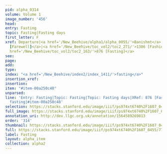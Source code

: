```yaml
---
pid: alpha_0314
volume: Volume 1
image_number: '456'
head: 
entry: Fasting
topic: Fasting|Fasting days
first_letter: F
xref: Departure|<a href='/New_Beehive/alpha1/alpha_0055/'>Banishmt</a>|<a href='/New_Beehive/toc_vol2/toc2_150/'>675
  [Farewell]</a>|<a href='/New_Beehive/toc_vol2/toc2_271/'>1386 [Fashion of the Country]</a>|<a
  href='/New_Beehive/toc_vol2/toc2_163/'>876 [Fasting]</a>
see: 
page: 
add: 
type: 
index: "<a href='/New_Beehive/index2/index_1411/'>fasting</a>"
insertion_xref: 
insertion: 
item: "#item-00a250c48"
unparsed: 
line: 'Entry: Fasting|Topic: Fasting|Topic: Fasting days|XRef: 876 [Fasting]|Index:
  fasting|#item-00a250c48'
selection: https://stacks.stanford.edu/image/iiif/ps974xt6740%2F1607_0455/775,3724,2998,427/full/0/default.jpg
full_image: https://stacks.stanford.edu/image/iiif/ps974xt6740%2F1607_0455/full/full/0/default.jpg
annotation_uri: http://dev.llgc.org.uk/annotation/1564589269813
order: '314'
thumbnail: https://stacks.stanford.edu/image/iiif/ps974xt6740%2F1607_0455/775,3724,600,180/250,/0/default.jpg
full: https://stacks.stanford.edu/image/iiif/ps974xt6740%2F1607_0455/775,3724,2998,427/full/0/default.jpg
label: Fasting
layout: alpha_item
collection: alpha2
---
```

